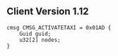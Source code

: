 ## Client Version 1.12

```rust,ignore
cmsg CMSG_ACTIVATETAXI = 0x01AD {
    Guid guid;    
    u32[2] nodes;    
}

```

